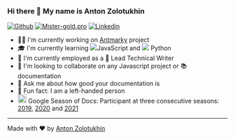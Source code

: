 ### Hi there 👋 My name is Anton Zolotukhin

[![Github](https://img.shields.io/badge/-Github-000?style=flat&logo=Github&logoColor=white)](https://github.com/bandantonio)
[![Mister-gold.pro](https://img.shields.io/badge/-mister&#8211;gold.pro-blue?style=flat&logo=Hexo&logoColor=white)](https://mister-gold.pro)
[![Linkedin](https://img.shields.io/badge/-LinkedIn-blue?style=flat&logo=Linkedin&logoColor=white)](https://www.linkedin.com/in/bandantonio/)

- :man_technologist: I'm currently working on [Antmarky][antmarky] project
- 🎓 I'm currently learning <img src="https://img.icons8.com/color/25/000000/javascript--v1.png"/>JavaScript and <img src="https://img.icons8.com/color/25/000000/python--v1.png"/> Python
- 🏢 I'm currently employed as a 📝 Lead Technical Writer
- :handshake: I'm looking to collaborate on any Javascript project or 📚 documentation
- 💬 Ask me about how good your documentation is
- 👻 Fun fact: I am a left-handed person
- <img width=20 src="https://developers.google.com/season-of-docs/images/SeasonofDocs_Icon_Grey_300ppi_trimmed.png" /> Google Season of Docs: Participant at three consecutive seasons: [2019][gsod-2019], [2020][gsod-2020] and [2021][gsod-2021]

[antmarky]: https://github.com/bandantonio/antmarky
[gsod-2019]: https://developers.google.com/season-of-docs/docs/2019/participants
[gsod-2020]: https://developers.google.com/season-of-docs/docs/2020/participants
[gsod-2021]: https://mister-gold.pro/posts/season-of-docs-2021/

----

Made with ❤️ by [Anton Zolotukhin](https://github.com/bandantonio)

